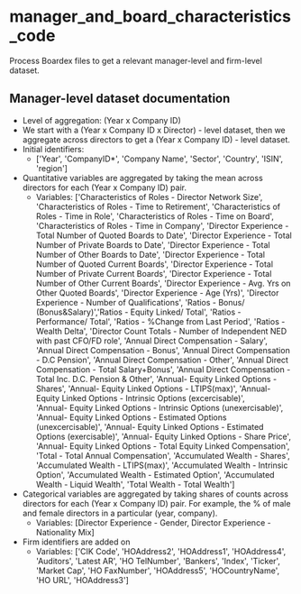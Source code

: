 # manager_and_board_characteristics_code
Process Boardex files to get a relevant manager-level and firm-level dataset.

## Manager-level dataset documentation
- Level of aggregation: (Year x Company ID)
- We start with a (Year x Company ID x Director) - level dataset, then we aggregate across directors to get a (Year x Company ID) - level dataset.
- Initial identifiers:
  - ['Year',	'CompanyID*',	'Company Name',	'Sector', 'Country',	'ISIN',	'region']
- Quantitative variables are aggregated by taking the mean across directors for each (Year x Company ID) pair.
  - Variables: ['Characteristics of Roles - Director Network Size', 'Characteristics of Roles - Time to Retirement', 
                 'Characteristics of Roles - Time in Role', 'Characteristics of Roles - Time on Board', 
                 'Characteristics of Roles - Time in Company',
                 'Director Experience - Total Number of Quoted Boards to Date', 'Director Experience - Total Number of Private Boards to Date', 
                 'Director Experience - Total Number of Other Boards to Date', 
                 'Director Experience - Total Number of Quoted Current Boards', 'Director Experience - Total Number of Private Current Boards', 
                 'Director Experience - Total Number of Other Current Boards', 
                 'Director Experience - Avg. Yrs on Other Quoted Boards', 'Director Experience - Age (Yrs)', 
                 'Director Experience - Number of Qualifications',
                 'Ratios - Bonus/ (Bonus&Salary)','Ratios - Equity Linked/ Total', 
                 'Ratios - Performance/ Total', 'Ratios - %Change from Last Period', 'Ratios - Wealth Delta',
                 'Director Count Totals - Number of Independent NED with past CFO/FD role',
                 'Annual Direct Compensation - Salary',  'Annual Direct Compensation - Bonus', 
                 'Annual Direct Compensation - D.C Pension', 'Annual Direct Compensation - Other', 
                 'Annual Direct Compensation - Total Salary+Bonus', 
                 'Annual Direct Compensation - Total Inc. D.C. Pension & Other',
                 'Annual- Equity Linked Options - Shares', 'Annual- Equity Linked Options - LTIPS(max)',
                 'Annual- Equity Linked Options - Intrinsic Options (excercisable)',  
                 'Annual- Equity Linked Options - Intrinsic Options (unexercisable)',
                 'Annual- Equity Linked Options - Estimated Options (unexcercisable)',
                 'Annual- Equity Linked Options - Estimated Options (exercisable)',
                 'Annual- Equity Linked Options - Share Price', 'Annual- Equity Linked Options - Total Equity Linked Compensation', 
                 'Total - Total Annual Compensation',
                 'Accumulated Wealth - Shares', 'Accumulated Wealth - LTIPS(max)', 
                 'Accumulated Wealth - Intrinsic Option', 'Accumulated Wealth - Estimated Option', 
                 'Accumulated Wealth - Liquid Wealth', 
                 'Total Wealth - Total Wealth']
- Categorical variables are aggregated by taking shares of counts across directors for each (Year x Company ID) pair. For example, the % of male and female directors in a particular (year, company).
  - Variables: [Director Experience - Gender,	Director Experience - Nationality Mix]
- Firm identifiers are added on
  - Variables: ['CIK Code', 'HOAddress2', 'HOAddress1', 'HOAddress4',
               'Auditors', 'Latest AR', 'HO TelNumber', 'Bankers', 'Index', 'Ticker',
               'Market Cap', 'HO FaxNumber',
               'HOAddress5', 'HOCountryName', 'HO URL', 'HOAddress3']   



